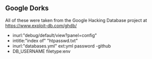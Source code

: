 Google Dorks
---
All of these were taken from the Google Hacking Database project at https://www.exploit-db.com/ghdb/

* inurl:"debug/default/view?panel=config"
* intitle:"index of" "htpasswd.txt"
* inurl:"databases.yml" ext:yml password -github
* DB_USERNAME filetype:env
